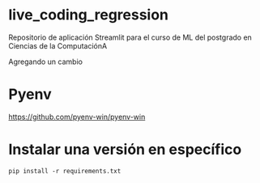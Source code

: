 # live_coding_regression
Repositorio de aplicación Streamlit para el curso de ML del postgrado en Ciencias de la ComputaciónA

Agregando un cambio

# Pyenv 

https://github.com/pyenv-win/pyenv-win

# Instalar una versión en específico

`pip install -r requirements.txt`